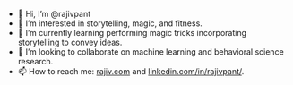- 👋 Hi, I’m @rajivpant
- 👀 I’m interested in storytelling, magic, and fitness.  
- 🌱 I’m currently learning performing magic tricks incorporating storytelling to convey ideas.
- 💞️ I’m looking to collaborate on machine learning and behavioral science research.
- 📫 How to reach me: <a href="https://rajiv.com" rel="me">rajiv.com</a> and <a href="https://www.linkedin.com/in/rajivpant/" rel="me">linkedin.com/in/rajivpant/</a>. 

<!---
rajivpant/rajivpant is a ✨ special ✨ repository because its `README.md` (this file) appears on your GitHub profile.
You can click the Preview link to take a look at your changes.
--->
